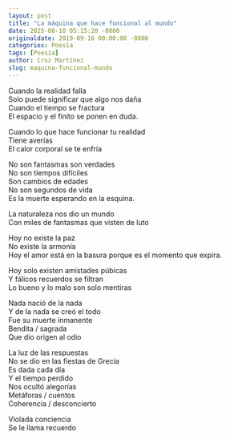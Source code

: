 ```yaml
---
layout: post
title: "La máquina que hace funcional al mundo"
date: 2025-08-10 05:15:20 -0800
originaldate: 2019-09-16 00:00:00 -0800
categories: Poesía
tags: [Poesía]
author: Cruz Martínez
slug: maquina-funcional-mundo
---
```


Cuando la realidad falla  
Solo puede significar que algo nos daña  
Cuando el tiempo se fractura  
El espacio y el finito se ponen en duda.

Cuando lo que hace funcionar tu realidad  
Tiene averías  
El calor corporal se te enfría

No son fantasmas son verdades  
No son tiempos difíciles  
Son cambios de edades  
No son segundos de vida  
Es la muerte esperando en la esquina.

La naturaleza nos dio un mundo  
Con miles de fantasmas que visten de luto

Hoy no existe la paz  
No existe la armonía  
Hoy el amor está en la basura porque es el momento que expira.

Hoy solo existen amistades púbicas  
Y fálicos recuerdos se filtran  
Lo bueno y lo malo son solo mentiras

Nada nació de la nada  
Y de la nada se creó el todo  
Fue su muerte inmanente  
Bendita / sagrada  
Que dio origen al odio

La luz de las respuestas  
No se dio en las fiestas de Grecia  
Es dada cada día  
Y el tiempo perdido  
Nos ocultó alegorías  
Metáforas / cuentos  
Coherencia / desconcierto

Violada conciencia  
Se le llama recuerdo